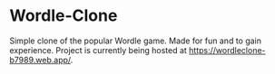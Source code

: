 # Wordle-Clone

Simple clone of the popular Wordle game. Made for fun and to gain experience. Project is currently being hosted at https://wordleclone-b7989.web.app/.

